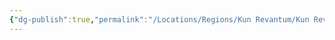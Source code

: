 ```yaml
---
{"dg-publish":true,"permalink":"/Locations/Regions/Kun Revantum/Kun Revantum Settlements/Revantum Nova/Lower Ring/House Allure 1/"}
---
```


